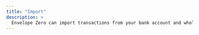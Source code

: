 ```yaml
---
title: "Import"
description: >
  Envelope Zero can import transactions from your bank account and whole budgets from YNAB 4
---
```


